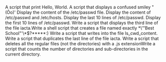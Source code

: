 A script that print Hello, World.
A script that displays a confused smiley "(Ôo)'
Display the content of the /etc/passwd file.
Display the content of /etc/passwd and /etc/hosts.
Display the last 10 lines of /etc/passwd.
Display the first 10 lines of /etc/passwd.
Write a script that displays the third line of the file iacta.Write a shell script that creates a file named exactly \*\\'"Best School"\'\\*$\?\*\*\*\*\*:)
Write a script that writes into the file ls_cwd_content.
Write a script that duplicates the last line of the file iacta.
Write a script that deletes all the regular files (not the directories) with a .js extensionWrite a script that counts the number of directories and sub-directories in the current directory.